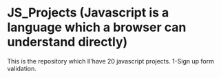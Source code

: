 # JS_Projects (Javascript is a language which a browser can understand directly) 
 This is the repository which ll'have 20 javascript projects.
1-Sign up form validation. 

